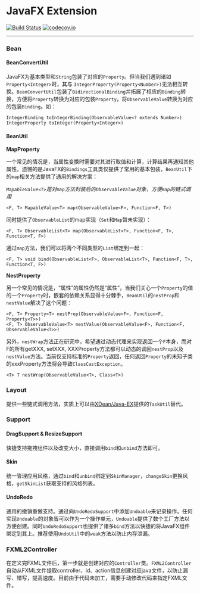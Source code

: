 
# JavaFX Extension #

[![Build Status](https://travis-ci.org/XDean/JavaFX-EX.svg?branch=master)](https://travis-ci.org/XDean/JavaFX-EX)
[![codecov.io](http://codecov.io/github/XDean/JavaFX-EX/coverage.svg?branch=master)](https://codecov.io/gh/XDean/JavaFX-EX/branch/master)

---
### Bean ###

#### BeanConvertUtil ####

JavaFX为基本类型和`String`包装了对应的`Property`。但当我们遇到诸如`Property<Integer>`时，其与
`IntegerProperty(Property<Number>)`无法相互转换。`BeanConvertUtil`包装了`BidirectionalBinding`并拓展了相应的`Binding`转换，方便将`Property`转换为对应的包装`Property`，将`ObservableValue`转换为对应的包装`Binding`。如：

    IntegerBinding toIntegerBinding(ObservableValue<? extends Number>)
	IntegerProperty toInteger(Property<Integer>)

#### BeanUtil ####

**MapProperty**

一个常见的情况是，当属性变换时需要对其进行取值和计算，计算结果再通知其他属性。遗憾的是JavaFX的`Bindings`工具类仅提供了常用的基本包装，`BeanUtil`下的`map`相关方法提供了通用的解决方案：

*`MapableValue<T>`是对`map`方法封装后的`ObservableValue`对象，方便`map`的链式调用*

	<F, T> MapableValue<T> map(ObservableValue<F>, Function<F, T>)

同时提供了`ObservableList`的map实现（`Set`和`Map`暂未实现）：

	<F, T> ObservableList<T> map(ObservableList<F>, Function<F, T>, Function<T, F>)

通过`map`方法，我们可以将两个不同类型的`List`绑定到一起：

	<F, T> void bind(ObservableList<F>, ObservableList<T>, Function<F, T>, Function<T, F>)

**NestProperty**

另一个常见的情况是，“属性”的属性仍然是“属性”，当我们关心一个`Property`的值的一个`Property`时，嵌套的依赖关系显得十分棘手，`BeanUtil`的`nestProp`和`nestValue`解决了这个问题：

	<F, T> Property<T> nestProp(ObservableValue<F>, Function<F, Property<T>>)
	<F, T> ObservableValue<T> nestValue(ObservableValue<F>, Function<F, ObservableValue<T>>)

另外，`nestWrap`方法正在研究中，希望通过动态代理来实现返回一个`F`本身，而对F的所有getXXX, setXXX, XXXProperty方法都可以动态的调回`nestProp`以及`nestValue`方法。当前仅支持标准的`Property`返回，任何返回`Property`的未知子类的xxxProperty方法将会导致`ClassCastException`。

	<T> T nestWrap(ObservableValue<T>, Class<T>)

### Layout ###
提供一些链式调用方法，实质上可以由[XDean/Java-EX](https://github.com/XDean/Java-EX "JavaEX")提供的`TaskUtil`替代。

### Support ###

#### DragSupport & ResizeSupport ####

快捷支持拖拽组件以及改变大小，直接调用`bind`和`unbind`方法即可。

#### Skin ####

统一管理应用风格，通过`bind`和`unbind`绑定到`SkinManager`，`changeSkin`更换风格，`getSkinList`获取支持的风格列表。

#### UndoRedo ####

通用的撤销重做支持。通过向`UndoRedoSupport`中添加`Undoable`来记录操作。任何实现`Undoable`的对象皆可以作为一个操作单元，`Undoable`提供了数个工厂方法以方便创建。同时`UndoRedoSupport`也提供了诸多`bind`方法以快捷的将JavaFX组件绑定到其上。推荐使用`UndoUtil`中的`weak`方法以防止内存泄漏。

### FXML2Controller ###
在定义完FXML文件后，第一步就是创建对应的`Controller`类。`FXML2Controller`自动从FXML文件提取controller、id、action信息创建对应java文件，以防止漏写、错写，提高速度。目前由于代码未加工，需要手动修改代码来指定FXML文件。